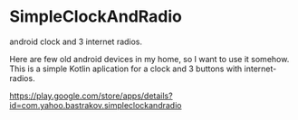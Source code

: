 # SimpleClockAndRadio
android clock and 3 internet radios.

Here are few old android devices in my home, so I want to use it somehow.
This is a simple Kotlin aplication for a clock and 3 buttons with internet-radios.

https://play.google.com/store/apps/details?id=com.yahoo.bastrakov.simpleclockandradio
